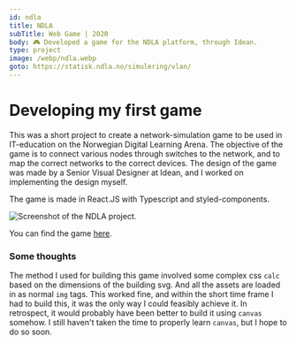 ```yaml
---
id: ndla
title: NDLA
subTitle: Web Game | 2020
body: 🎮 Developed a game for the NDLA platform, through Idean.
type: project
image: /webp/ndla.webp
goto: https://statisk.ndla.no/simulering/vlan/
---
```


# Developing my first game

This was a short project to create a
network-simulation game to be used in
IT-education on the Norwegian Digital Learning
Arena. The objective of the game is to connect
various nodes through switches to the network,
and to map the correct networks to the correct
devices. The design of the game was made by a
Senior Visual Designer at Idean, and I worked
on implementing the design myself.

The game is made in React.JS with Typescript
and styled-components.

![Screenshot of the NDLA project.](/webp/ndla.webp)

You can find the game <a href="https://ndla.no/subject:26f1cd12-4242-486d-be22-75c3750a52a2/topic:6e8a2eaf-4983-4d42-a9b0-911b5921b44a/resource:4eb12732-122b-45f0-b665-1580e1f9cb18" target="_blank">here</a>.

### Some thoughts

The method I used for building this game involved some complex css `calc` based on the dimensions of the building svg. And all the assets are loaded in as normal `img` tags. This worked fine, and within the short time frame I had to build this, it was the only way I could feasibly achieve it. In retrospect, it would probably have been better to build it using `canvas` somehow. I still haven't taken the time to properly learn `canvas`, but I hope to do so soon.
